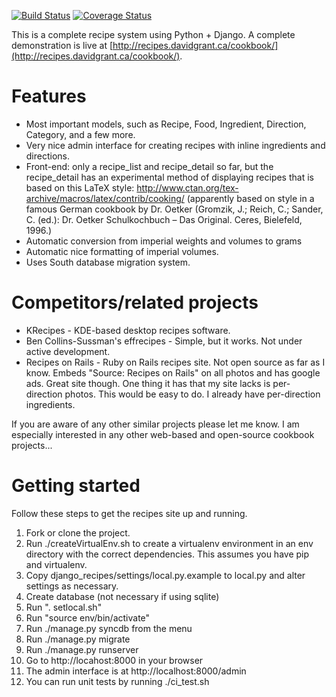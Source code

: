 [![Build Status](https://travis-ci.org/dgrant/django_recipes.png)](https://travis-ci.org/dgrant/django_recipes) [![Coverage Status](https://coveralls.io/repos/dgrant/django_recipes/badge.png)](https://coveralls.io/r/dgrant/django_recipes)

This is a complete recipe system using Python + Django. A complete demonstration is live at [http://recipes.davidgrant.ca/cookbook/](http://recipes.davidgrant.ca/cookbook/).

Features
========

* Most important models, such as Recipe, Food, Ingredient, Direction, Category, and a few more.
* Very nice admin interface for creating recipes with inline ingredients and directions.
* Front-end: only a recipe_list and recipe_detail so far, but the recipe_detail has an experimental method of displaying recipes that is based on this LaTeX style: http://www.ctan.org/tex-archive/macros/latex/contrib/cooking/ (apparently based on style in a famous German cookbook by Dr. Oetker (Gromzik, J.; Reich, C.; Sander, C. (ed.): Dr. Oetker Schulkochbuch – Das Original. Ceres, Bielefeld, 1996.)
* Automatic conversion from imperial weights and volumes to grams
* Automatic nice formatting of imperial volumes.
* Uses South database migration system.

Competitors/related projects
============================

* KRecipes - KDE-based desktop recipes software.
* Ben Collins-Sussman's effrecipes - Simple, but it works. Not under active development.
* Recipes on Rails - Ruby on Rails recipes site. Not open source as far as I know. Embeds "Source: Recipes on Rails" on all photos and has google ads. Great site though. One thing it has that my site lacks is per-direction photos. This would be easy to do. I already have per-direction ingredients.

If you are aware of any other similar projects please let me know. I am especially interested in any other web-based and open-source cookbook projects...

Getting started
===============

Follow these steps to get the recipes site up and running.

1. Fork or clone the project.
1. Run ./createVirtualEnv.sh to create a virtualenv environment in an env directory with the correct dependencies. This assumes you have pip and virtualenv.
1. Copy django_recipes/settings/local.py.example to local.py and alter settings as necessary.
1. Create database (not necessary if using sqlite)
1. Run ". setlocal.sh"
1. Run "source env/bin/activate"
1. Run ./manage.py syncdb from the menu
1. Run ./manage.py migrate
1. Run ./manage.py runserver
1. Go to http://locahost:8000 in your browser
1. The admin interface is at http://localhost:8000/admin
1. You can run unit tests by running ./ci_test.sh
